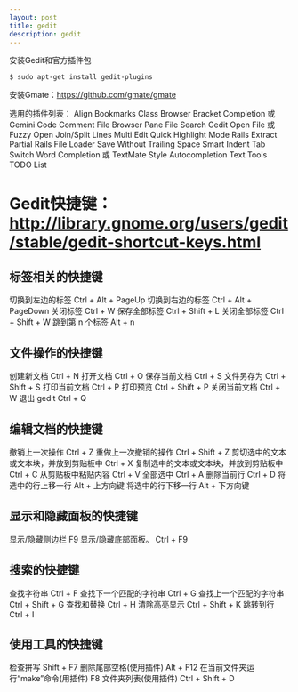 ```yaml
---
layout: post
title: gedit
description: gedit
---
```


安装Gedit和官方插件包

    $ sudo apt-get install gedit-plugins

安装Gmate：https://github.com/gmate/gmate

选用的插件列表：
Align
Bookmarks
Class Browser
Bracket Completion 或 Gemini
Code Comment
File Browser Pane
File Search
Gedit Open File 或 Fuzzy Open
Join/Split Lines
Multi Edit
Quick Highlight Mode
Rails Extract Partial
Rails File Loader
Save Without Trailing Space
Smart Indent
Tab Switch
Word Completion 或 TextMate Style Autocompletion
Text Tools
TODO List

# Gedit快捷键：http://library.gnome.org/users/gedit/stable/gedit-shortcut-keys.html

## 标签相关的快捷键
切换到左边的标签
Ctrl + Alt + PageUp
切换到右边的标签
Ctrl + Alt + PageDown
关闭标签
Ctrl + W
保存全部标签
Ctrl + Shift + L
关闭全部标签
Ctrl + Shift + W
跳到第 n 个标签
Alt + n

## 文件操作的快捷键
创建新文档
Ctrl + N
打开文档
Ctrl + O
保存当前文档
Ctrl + S
文件另存为
Ctrl + Shift + S
打印当前文档
Ctrl + P
打印预览
Ctrl + Shift + P
关闭当前文档
Ctrl + W
退出 gedit
Ctrl + Q

## 编辑文档的快捷键
撤销上一次操作
Ctrl + Z
重做上一次撤销的操作
Ctrl + Shift + Z
剪切选中的文本或文本块，并放到剪贴板中
Ctrl + X
复制选中的文本或文本块，并放到剪贴板中
Ctrl + C
从剪贴板中粘贴内容
Ctrl + V
全部选中
Ctrl + A
删除当前行
Ctrl + D
将选中的行上移一行
Alt + 上方向键
将选中的行下移一行
Alt + 下方向键

## 显示和隐藏面板的快捷键
显示/隐藏侧边栏
F9
显示/隐藏底部面板。
Ctrl + F9

## 搜索的快捷键
查找字符串
Ctrl + F
查找下一个匹配的字符串
Ctrl + G
查找上一个匹配的字符串
Ctrl + Shift + G
查找和替换
Ctrl + H
清除高亮显示
Ctrl + Shift + K
跳转到行
Ctrl + I

## 使用工具的快捷键
检查拼写
Shift + F7
删除尾部空格(使用插件)
Alt + F12
在当前文件夹运行“make”命令(用插件)
F8
文件夹列表(使用插件)
Ctrl + Shift + D

